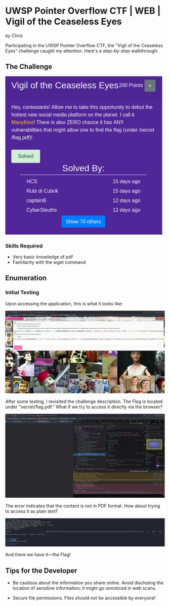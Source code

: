 # UWSP Pointer Overflow CTF | WEB | Vigil of the Ceaseless Eyes
by Chris

Participating in the UWSP Pointer Overflow CTF, the "Vigil of the Ceaseless Eyes" challenge caught my attention. Here's a step-by-step walkthrough:

## The Challenge
![](./challenge.png)

### Skills Required
* Very basic knowledge of pdf
* Familiarity with the wget command

## Enumeration
### Initial Testing
Upon accessing the application, this is what it looks like:

![](./first-tests.png)

After some testing, I revisited the challenge description. The Flag is located under "secret/flag.pdf." What if we try to access it directly via the browser?

![](./second-tests.png)

The error indicates that the content is not in PDF format. How about trying to access it as plain text?

![](./flag.png)

And there we have it—the Flag!

## Tips for the Developer
* Be cautious about the information you share online. Avoid disclosing the location of sensitive information; it might go unnoticed in web scans.

* Secure file permissions. Files should not be accessible by everyone!
